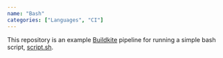 ```yaml
---
name: "Bash"
categories: ["Languages", "CI"]
---
```


This repository is an example [Buildkite](https://buildkite.com/) pipeline for running a simple bash script, [script.sh](script.sh).
